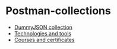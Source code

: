 # Postman-collections
* [DummyJSON collection](https://github.com/pawelhachula/Postman-collections/tree/main/DummyJSON%20collection)
* [Technologies and tools](#technologies-and-tools-in-basic-knowledge)
* [Courses and certificates](#courses-and-certificates)
